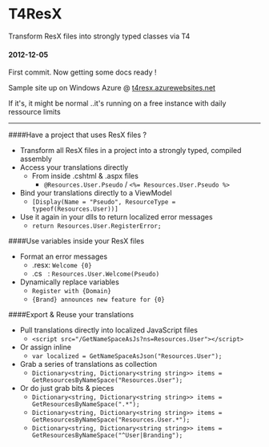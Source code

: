 T4ResX
======
Transform ResX files into strongly typed classes via T4

#### 2012-12-05
First commit. Now getting some docs ready !

Sample site up on Windows Azure @ [t4resx.azurewebsites.net](http://t4resx.azurewebsites.net/)

If it's, it might be normal ..it's running on a free instance with daily ressource limits

---

####Have a project that uses ResX files ?

- Transform all ResX files in a project into a strongly typed, compiled assembly
- Access your translations directly
   - From inside .cshtml & .aspx files
     - ``@Resources.User.Pseudo`` / ``<%= Resources.User.Pseudo %>``
- Bind your translations directly to a ViewModel
  - ``[Display(Name = "Pseudo", ResourceType = typeof(Resources.User))]``
- Use it again in your dlls to return localized error messages
  - ``return Resources.User.RegisterError;``

####Use variables inside your ResX files
- Format an error messages
  - .resx: ``Welcome {0}``
  - .cs &nbsp; : ``Resources.User.Welcome(Pseudo)``
- Dynamically replace variables
  - ``Register with {Domain}``
  - ``{Brand} announces new feature for {0}``

####Export & Reuse your translations
- Pull translations directly into localized JavaScript files
  - ``<script src="/GetNameSpaceAsJs?ns=Resources.User"></script>``
- Or assign inline
  - ``var localized = GetNameSpaceAsJson("Resources.User");``
- Grab a series of translations as collection
  - ``Dictionary<string, Dictionary<string string>> items = GetResourcesByNameSpace("Resources.User");``
- Or do just grab bits & pieces
  - ``Dictionary<string, Dictionary<string string>> items = GetResourcesByNameSpace(".*");``
  - ``Dictionary<string, Dictionary<string string>> items = GetResourcesByNameSpace("Resources.User.*");``
  - ``Dictionary<string, Dictionary<string string>> items = GetResourcesByNameSpace("^User|Branding");``